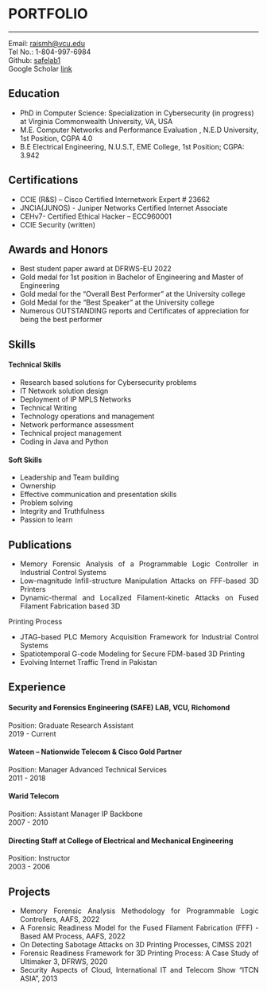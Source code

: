 # PORTFOLIO

---
Email: [raismh@vcu.edu](mailto:raismh@vcu.edu)
<br>
Tel No.: 1-804-997-6984
<br>
Github: [safelab1](https://github.com/safelab1)
<br>
Google Scholar [link](https://scholar.google.com/citations?user=bQ8qBw4AAAAJ&hl=en)


## Education
* PhD in Computer Science: Specialization in Cybersecurity (in progress) at Virginia Commonwealth University, VA, USA
* M.E. Computer Networks and Performance Evaluation , N.E.D University, 1st Position, CGPA 4.0
* B.E Electrical Engineering, N.U.S.T, EME College, 1st Position; CGPA: 3.942

## Certifications
* CCIE (R&amp;S) – Cisco Certified Internetwork Expert # 23662
* JNCIA(JUNOS) - Juniper Networks Certified Internet Associate
* CEHv7- Certified Ethical Hacker – ECC960001
* CCIE Security (written)

## Awards and Honors
* Best student paper award at DFRWS-EU 2022
* Gold medal for 1st position in Bachelor of Engineering and Master of Engineering
* Gold medal for the “Overall Best Performer” at the University college
* Gold Medal for the “Best Speaker” at the University college
* Numerous OUTSTANDING reports and Certificates of appreciation for being the best performer

## Skills
#### Technical Skills
* Research based solutions for Cybersecurity problems 
* IT Network solution design
* Deployment of IP MPLS Networks
* Technical Writing
* Technology operations and management
* Network performance assessment
* Technical project management
* Coding in Java and Python

#### Soft Skills
* Leadership and Team building
* Ownership
* Effective communication and presentation skills
* Problem solving
* Integrity and Truthfulness
* Passion to learn


## Publications
* <div style="text-align: justify"> Memory Forensic Analysis of a Programmable Logic Controller in Industrial Control Systems</div>
* <div style="text-align: justify"> Low-magnitude Infill-structure Manipulation Attacks on FFF-based 3D Printers</div>
* <div style="text-align: justify"> Dynamic-thermal and Localized Filament-kinetic Attacks on Fused Filament Fabrication based 3D
Printing Process</div>
* <div style="text-align: justify"> JTAG-based PLC Memory Acquisition Framework for Industrial Control Systems</div>
* <div style="text-align: justify"> Spatiotemporal G-code Modeling for Secure FDM-based 3D Printing</div>
* <div style="text-align: justify"> Evolving Internet Traffic Trend in Pakistan</div>

## Experience
#### Security and Forensics Engineering (SAFE) LAB, VCU, Richomond
Position: Graduate Research Assistant
<br>
2019 - Current
#### Wateen – Nationwide Telecom &amp; Cisco Gold Partner 
Position: Manager Advanced Technical Services
<br>
2011 - 2018
#### Warid Telecom 
Position: Assistant Manager IP Backbone
<br>
2007 - 2010
#### Directing Staff at College of Electrical and Mechanical Engineering
Position: Instructor
<br>
2003 - 2006

## Projects
* <div style="text-align: justify">Memory Forensic Analysis Methodology for Programmable Logic Controllers, AAFS, 2022</div>
* <div style="text-align: justify">A Forensic Readiness Model for the Fused Filament Fabrication (FFF) -Based AM Process, AAFS, 2022</div>
* <div style="text-align: justify">On Detecting Sabotage Attacks on 3D Printing Processes, CIMSS 2021</div>
* <div style="text-align: justify">Forensic Readiness Framework for 3D Printing Process: A Case Study of Ultimaker 3, DFRWS, 2020</div>
* <div style="text-align: justify">Security Aspects of Cloud, International IT and Telecom Show “ITCN ASIA”, 2013</div>
